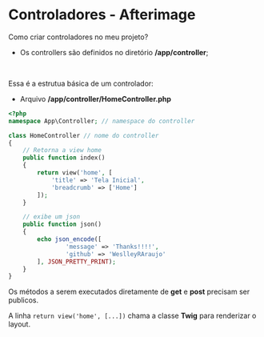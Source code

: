 # Controladores - Afterimage

Como criar controladores no meu projeto?
- Os controllers são definidos no diretório **/app/controller**;
<br>

Essa é a estrutua básica de um controlador:

- Arquivo **/app/controller/HomeController.php**
```php
<?php
namespace App\Controller; // namespace do controller

class HomeController // nome do controller
{
    // Retorna a view home
    public function index()
    {
        return view('home', [
            'title' => 'Tela Inicial',
            'breadcrumb' => ['Home']
        ]);
    }

    // exibe um json
    public function json()
    {
        echo json_encode([
                'message' => 'Thanks!!!!',
                'github' => 'WeslleyRAraujo'
        ], JSON_PRETTY_PRINT);
    }
}

```

Os métodos a serem executados diretamente de **get** e **post** precisam ser publicos.

A linha ```return view('home', [...])``` chama a classe **Twig** para renderizar o layout.